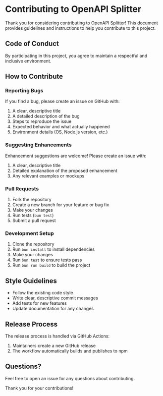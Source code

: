 # Contributing to OpenAPI Splitter

Thank you for considering contributing to OpenAPI Splitter! This document provides guidelines and instructions to help you contribute to this project.

## Code of Conduct

By participating in this project, you agree to maintain a respectful and inclusive environment.

## How to Contribute

### Reporting Bugs

If you find a bug, please create an issue on GitHub with:

1. A clear, descriptive title
2. A detailed description of the bug
3. Steps to reproduce the issue
4. Expected behavior and what actually happened
5. Environment details (OS, Node.js version, etc.)

### Suggesting Enhancements

Enhancement suggestions are welcome! Please create an issue with:

1. A clear, descriptive title
2. Detailed explanation of the proposed enhancement
3. Any relevant examples or mockups

### Pull Requests

1. Fork the repository
2. Create a new branch for your feature or bug fix
3. Make your changes
4. Run tests (`bun test`)
5. Submit a pull request

### Development Setup

1. Clone the repository
2. Run `bun install` to install dependencies
3. Make your changes
4. Run `bun test` to ensure tests pass
5. Run `bun run build` to build the project

## Style Guidelines

- Follow the existing code style
- Write clear, descriptive commit messages
- Add tests for new features
- Update documentation for any changes

## Release Process

The release process is handled via GitHub Actions:

1. Maintainers create a new GitHub release
2. The workflow automatically builds and publishes to npm

## Questions?

Feel free to open an issue for any questions about contributing.

Thank you for your contributions!
